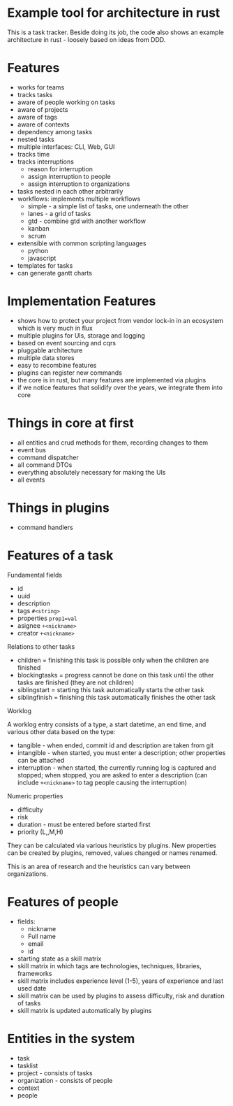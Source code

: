 Example tool for architecture in rust
=====================================

This is a task tracker. Beside doing its job, the code also shows an example
architecture in rust - loosely based on ideas from DDD.

Features
========

* works for teams
* tracks tasks
* aware of people working on tasks
* aware of projects
* aware of tags
* aware of contexts
* dependency among tasks
* nested tasks
* multiple interfaces: CLI, Web, GUI
* tracks time
* tracks interruptions
  * reason for interruption
  * assign interruption to people
  * assign interruption to organizations
* tasks nested in each other arbitrarily
* workflows: implements multiple workflows
  * simple - a simple list of tasks, one underneath the other
  * lanes - a grid of tasks
  * gtd - combine gtd with another workflow
  * kanban
  * scrum
* extensible with common scripting languages
  * python
  * javascript
* templates for tasks
* can generate gantt charts

Implementation Features
=======================

* shows how to protect your project from vendor lock-in in an ecosystem which
  is very much in flux
* multiple plugins for UIs, storage and logging
* based on event sourcing and cqrs
* pluggable architecture
* multiple data stores
* easy to recombine features
* plugins can register new commands
* the core is in rust, but many features are implemented via plugins
* if we notice features that solidify over the years, we integrate them into
  core

Things in core at first
=======================

* all entities and crud methods for them, recording changes to them
* event bus
* command dispatcher
* all command DTOs
* everything absolutely necessary for making the UIs
* all events

Things in plugins
=================

* command handlers


Features of a task
=================

Fundamental fields

* id
* uuid
* description
* tags `#<string>`
* properties `prop1=val`
* asignee `+<nickname>`
* creator `+<nickname>`

Relations to other tasks

* children = finishing this task is possible only when the children are
  finished
* blockingtasks = progress cannot be done on this task until the other tasks
  are finished (they are not children)
* siblingstart = starting this task automatically starts the other task
* siblingfinish = finishing this task automatically finishes the other task

Worklog

A worklog entry consists of a type, a start datetime, an end time, and various
other data based on the type:

* tangible - when ended, commit id and description are taken from git
* intangible - when started, you must enter a description; other properties can
  be attached
* interruption - when started, the currently running log is captured and
  stopped; when stopped, you are asked to enter a description (can include
  `+<nickname>` to tag people causing the interruption)

Numeric properties

* difficulty
* risk
* duration - must be entered before started first
* priority (L,,M,H)

They can be calculated via various heuristics by plugins. New properties can be
created by plugins, removed, values changed or names renamed.

This is an area of research and the heuristics can vary between organizations.

Features of people
==================

* fields:
  * nickname
  * Full name
  * email
  * id
* starting state as a skill matrix
* skill matrix in which tags are technologies, techniques, libraries, frameworks
* skill matrix includes experience level (1-5), years of experience and last
  used date
* skill matrix can be used by plugins to assess difficulty, risk and duration
  of tasks
* skill matrix is updated automatically by plugins

Entities in the system
======================

* task
* tasklist
* project - consists of tasks
* organization - consists of people
* context
* people
